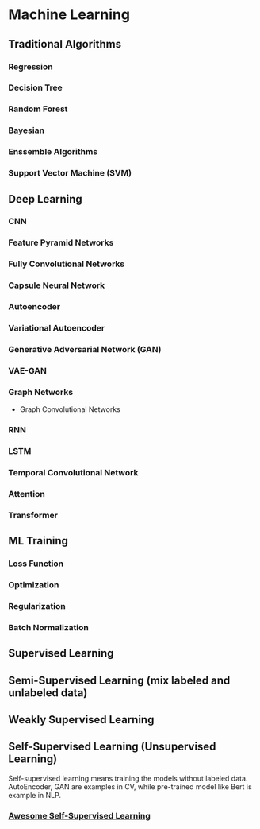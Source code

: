 # Machine Learning

## Traditional Algorithms

### Regression

### Decision Tree

### Random Forest

### Bayesian

### Enssemble Algorithms

### Support Vector Machine (SVM)

## Deep Learning

### CNN

### Feature Pyramid Networks

### Fully Convolutional Networks

### Capsule Neural Network

### Autoencoder

### Variational Autoencoder

### Generative Adversarial Network (GAN)

### VAE-GAN

### Graph Networks

* Graph Convolutional Networks

### RNN

### LSTM

### Temporal Convolutional Network

### Attention

### Transformer

## ML Training

### Loss Function

### Optimization

### Regularization

### Batch Normalization

## Supervised Learning

## Semi-Supervised Learning (mix labeled and unlabeled data)

## Weakly Supervised Learning

## Self-Supervised Learning (Unsupervised Learning)

Self-supervised learning means training the models without labeled data. AutoEncoder, GAN are examples in CV, while pre-trained model like Bert is example in NLP.

### [Awesome Self-Supervised Learning](https://github.com/jason718/awesome-self-supervised-learning)



